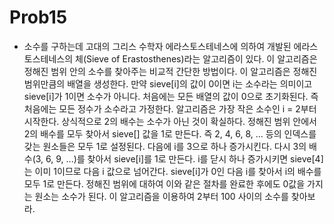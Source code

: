 # Prob15
- 소수를 구하는데 고대의 그리스 수학자 에라스토스테네스에 의하여 개발된 에라스토스테네스의 체(Sieve of Erastosthenes)라는 알고리즘이 있다. 이 알고리즘은 정해진 범위 안의 소수를 찾아주는 비교적 간단한 방법이다. 이 알고리즘은 정해진 범위만큼의 배열을 생성한다. 만약 sieve[i]의 값이 0이면 i는 소수라는 의미이고 sieve[i]가 1이면 소수가 아니다. 처음에는 모든 배열의 값이 0으로 초기화된다. 즉 처음에는 모든 정수가 소수라고 가정한다. 알고리즘은 가장 작은 소수인 i = 2부터 시작한다. 상식적으로 2의 배수는 소수가 아닌 것이 확실하다. 정해진 범위 안에서 2의 배수를 모두 찾아서 sieve[] 값을 1로 만든다. 즉 2, 4, 6, 8, ... 등의 인덱스를 갖는 원소들은 모두 1로 설정된다. 다음에 i를 3으로 하나 증가시킨다. 다시 3의 배수(3, 6, 9, ...)를 찾아서 sieve[i]를 1로 만든다. i를 닫시 하나 증가시키면 sieve[4]는 이미 1이므로 다음 i 값으로 넘어간다. sieve[i]가 0인 다음 i를 찾아서 i의 배수를 모두 1로 만든다. 정해진 범위에 대하여 이와 같은 절차를 완료한 후에도 0값을 가지는 원소는 소수가 된다. 이 알고리즘을 이용하여 2부터 100 사이의 소수를 찾아보라.
